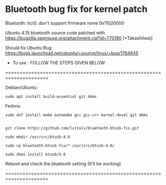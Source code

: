 # Bluetooth bug fix for kernel patch 

Bluetooth: hci0: don't support firmware rome 0x11020000

Ubuntu 4.15 bluetooth source code patched with https://bugzilla.opensuse.org/attachment.cgi?id=770190 [*TakashiIwai]


Should fix Ubuntu Bug https://bugs.launchpad.net/ubuntu/+source/linux/+bug/1764645

* To use : FOLLOW THE STEPS GIVEN BELOW:

=====================================================================

Debian/Ubuntu:

```
sudo apt install build-essential git dkms
```


Fedora:

```
sudo dnf install make automake gcc gcc-c++ kernel-devel git dkms
```

```

git clone https://github.com/lvitals/bluetooth-btusb-fix.git

sudo mkdir /usr/src/btusb-4.0

sudo cp bluetooth-btusb-fix/* /usr/src/btusb-4.0/

sudo dkms install btusb/4.0 

```


Reboot and check the bluetooth setting (It'll be working)

=====================================================================
